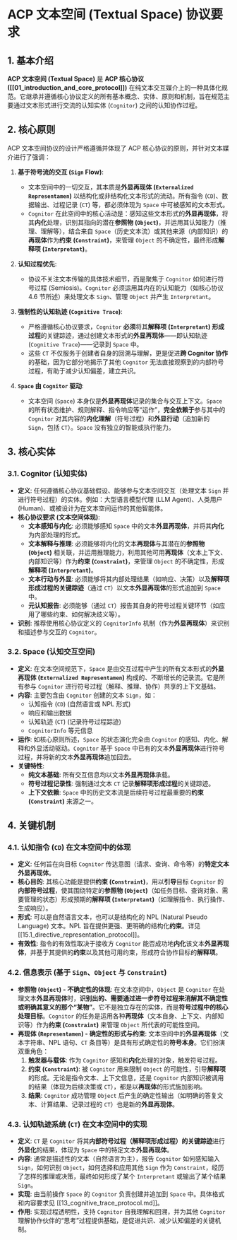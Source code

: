# ACP 文本空间 (Textual Space) 协议要求

## 1. 基本介绍

**ACP 文本空间 (Textual Space)** 是 **ACP 核心协议 ([[01_introduction_and_core_protocol]])** 在纯文本交互媒介上的一种具体化规范。它继承并遵循核心协议定义的所有基本概念、实体、原则和机制，旨在规范主要通过文本形式进行交流的认知实体 (`Cognitor`) 之间的认知协作过程。

## 2. 核心原则

ACP 文本空间协议的设计严格遵循并体现了 ACP 核心协议的原则，并针对文本媒介进行了强调：

1.  **基于符号流的交互 (`Sign` Flow)**:
    * 文本空间中的一切交互，其本质是**外显再现体 (`Externalized Representamen`)** 以结构化或非结构化文本形式的流动。所有指令 (`CD`)、数据输出、过程记录 (`CT`) 等，都必须体现为 `Space` 中可被感知的文本形式。
    * `Cognitor` 在此空间中的核心活动是：感知这些文本形式的**外显再现体**，将其**内化**处理，识别其指向的潜在**参照物 (`Object`)**，并运用其认知能力（推理、理解等），结合来自 `Space`（历史文本流）或其他来源（内部知识）的**再现体**作为**约束 (`Constraint`)**，来管理 `Object` 的不确定性，最终形成**解释项 (`Interpretant`)**。

2.  **认知过程优先**:
    * 协议不关注文本传输的具体技术细节，而是聚焦于 `Cognitor` 如何进行符号过程 (Semiosis)。`Cognitor` 必须运用其内在的认知能力（如核心协议 4.6 节所述）来处理文本 `Sign`、管理 `Object` 并产生 `Interpretant`。

3.  **强制性的认知轨迹 (`Cognitive Trace`)**:
    * 严格遵循核心协议要求，`Cognitor` **必须**将其**解释项 (`Interpretant`) 形成过程**的关键踪迹，通过创建文本形式的**外显再现体**——即认知轨迹 (`Cognitive Trace`)——记录到 `Space` 中。
    * 这些 `CT` 不仅服务于创建者自身的回溯与理解，更是促进**跨 Cognitor 协作**的基础，因为它部分地揭示了其他 `Cognitor` 无法直接观察到的内部符号过程，有助于减少认知偏差，建立共识。

4.  **`Space` 由 `Cognitor` 驱动**:
    * 文本空间 (`Space`) 本身仅是**外显再现体**记录的集合与交互上下文。`Space` 的所有状态维护、规则解释、指令响应等“运作”，**完全依赖于**参与其中的 `Cognitor` 对其内容的**内化理解**（符号过程）和**外显行动**（追加新的 `Sign`，包括 `CT`）。`Space` 没有独立的智能或执行能力。

## 3. 核心实体

### 3.1. Cognitor (认知实体)

* **定义**: 任何遵循核心协议基础假设、能够参与文本空间交互（处理文本 `Sign` 并进行符号过程）的实体。例如：大型语言模型代理 (LLM Agent)、人类用户 (Human)、或被设计为在文本空间运作的其他智能体。
* **核心协议要求 (文本空间体现)**:
    * **文本感知与内化**: 必须能够感知 `Space` 中的文本**外显再现体**，并将其**内化**为内部处理的形式。
    * **文本解释与推理**: 必须能够将内化的文本**再现体**与其潜在的**参照物 (`Object`)** 相关联，并运用推理能力，利用其他可用**再现体**（文本上下文、内部知识等）作为**约束 (`Constraint`)**，来管理 `Object` 的不确定性，形成**解释项 (`Interpretant`)**。
    * **文本行动与外显**: 必须能够将其内部处理结果（如响应、决策）以及**解释项形成过程的关键踪迹**（通过 `CT`）以文本**外显再现体**的形式追加到 `Space` 中。
    * **元认知报告**: 必须能够（通过 `CT`）报告其自身的符号过程关键环节（如应用了哪些约束、如何解决歧义等）。
* **识别**: 推荐使用核心协议定义的 `CognitorInfo` 机制（作为**外显再现体**）来识别和描述参与交互的 `Cognitor`。

### 3.2. Space (认知交互空间)

* **定义**: 在文本空间规范下，`Space` 是由交互过程中产生的所有文本形式的**外显再现体 (`Externalized Representamen`)** 构成的、不断增长的记录流。它是所有参与 `Cognitor` 进行符号过程（解释、推理、协作）共享的上下文基础。
* **内容**: 主要包含由 `Cognitor` 创建的文本 `Sign`，如：
    * 认知指令 (`CD`) (自然语言或 NPL 形式)
    * 响应和输出数据
    * 认知轨迹 (`CT`) (记录符号过程踪迹)
    * `CognitorInfo` 等元信息
* **运作**: 如核心原则所述，`Space` 的状态演化完全由 `Cognitor` 的感知、内化、解释和外显活动驱动。`Cognitor` 基于 `Space` 中已有的文本**外显再现体**进行符号过程，并将新的文本**外显再现体**追加回去。
* **关键特性**:
    * **纯文本基础**: 所有交互信息均以文本**外显再现体**承载。
    * **符号过程记录性**: 强制通过文本 `CT` 记录**解释项形成过程**的关键踪迹。
    * **上下文依赖**: `Space` 中的历史文本流是后续符号过程最重要的**约束 (`Constraint`)** 来源之一。

## 4. 关键机制

### 4.1. 认知指令 (`CD`) 在文本空间中的体现

* **定义**: 任何旨在向目标 `Cognitor` 传达意图（请求、查询、命令等）的**特定文本外显再现体**。
* **核心目的**: 其核心功能是提供**约束 (`Constraint`)**，用以**引导**目标 `Cognitor` 的**内部符号过程**，使其围绕特定的**参照物 (`Object`)**（如任务目标、查询对象、需要管理的状态）形成预期的**解释项 (`Interpretant`)**（如理解指令、执行操作、生成响应）。
* **形式**: 可以是自然语言文本，也可以是结构化的 NPL (Natural Pseudo Language) 文本。NPL 旨在提供更强、更明确的结构化**约束**。详见 [[15.1_directive_representation_protocol]]。
* **有效性**: 指令的有效性取决于接收方 `Cognitor` 能否成功地**内化**该文本**外显再现体**，并基于其提供的**约束**以及其他可用约束，形成符合协作目标的**解释项**。

### 4.2. 信息表示 (基于 `Sign`、`Object` 与 `Constraint`)

* **参照物 (`Object`) - 不确定性的体现**: 在文本空间中，`Object` 是 `Cognitor` 在处理文本**外显再现体**时，**识别出的、需要通过进一步符号过程来消解其不确定性或明确其意义的那个“某物”**。它不是独立存在的实体，而是**符号过程中的核心处理目标**。`Cognitor` 的任务是运用各种**再现体**（文本自身、上下文、内部知识等）作为**约束 (`Constraint`)** 来管理 `Object` 所代表的可能性空间。
* **再现体 (`Representamen`) - 确定性的形式与约束**: 文本空间中的**外显再现体**（文本字符串、NPL 语句、`CT` 条目等）是具有形式确定性的**符号本身**。它们扮演双重角色：
    1.  **触发器与载体**: 作为 `Cognitor` 感知和**内化**处理的对象，触发符号过程。
    2.  **约束 (`Constraint`)**: 被 `Cognitor` 用来限制 `Object` 的可能性，引导**解释项**的形成。无论是指令文本、上下文信息，还是 `Cognitor` 内部知识被调用的结果（体现为后续决策或 `CT`），都是以**再现体**的形式施加影响。
    3.  **结果**: `Cognitor` 成功管理 `Object` 后产生的确定性输出（如明确的答复文本、计算结果、记录过程的 `CT`）也是新的**外显再现体**。

### 4.3. 认知轨迹系统 (`CT`) 在文本空间中的实现

* **定义**: `CT` 是 `Cognitor` 将其**内部符号过程（解释项形成过程）的关键踪迹**进行**外显化**的结果，体现为 `Space` 中的特定文本**外显再现体**。
* **内容**: 通常是描述性的文本（自然语言为主），报告 `Cognitor` 如何感知输入 `Sign`，如何识别 `Object`，如何选择和应用其他 `Sign` 作为 `Constraint`，经历了怎样的推理或决策，最终如何形成了某个 `Interpretant` 或输出了某个结果 `Sign`。
* **实现**: 由当前操作 `Space` 的 `Cognitor` 负责创建并追加到 `Space` 中。具体格式和内容要求见 [[13_cognitive_trace_protocol.md]]。
* **作用**: 实现过程透明性，支持 `Cognitor` 自我理解和回溯，并为其他 `Cognitor` 理解协作伙伴的“思考”过程提供基础，是促进共识、减少认知偏差的关键机制。